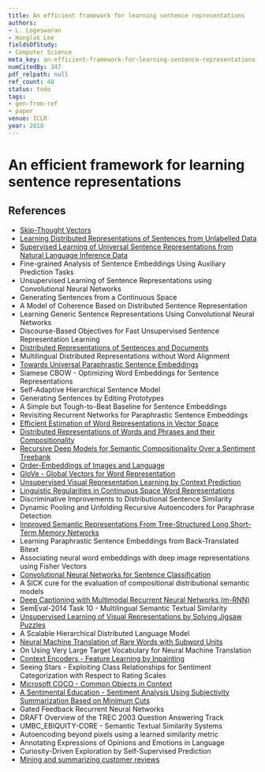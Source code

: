 ```yaml
---
title: An efficient framework for learning sentence representations
authors:
- L. Logeswaran
- Honglak Lee
fieldsOfStudy:
- Computer Science
meta_key: an-efficient-framework-for-learning-sentence-representations
numCitedBy: 347
pdf_relpath: null
ref_count: 48
status: todo
tags:
- gen-from-ref
- paper
venue: ICLR
year: 2018
---
```


# An efficient framework for learning sentence representations

## References

- [Skip-Thought Vectors](./skip-thought-vectors.md)
- [Learning Distributed Representations of Sentences from Unlabelled Data](./learning-distributed-representations-of-sentences-from-unlabelled-data.md)
- [Supervised Learning of Universal Sentence Representations from Natural Language Inference Data](./supervised-learning-of-universal-sentence-representations-from-natural-language-inference-data.md)
- Fine-grained Analysis of Sentence Embeddings Using Auxiliary Prediction Tasks
- Unsupervised Learning of Sentence Representations using Convolutional Neural Networks
- Generating Sentences from a Continuous Space
- A Model of Coherence Based on Distributed Sentence Representation
- Learning Generic Sentence Representations Using Convolutional Neural Networks
- Discourse-Based Objectives for Fast Unsupervised Sentence Representation Learning
- [Distributed Representations of Sentences and Documents](./distributed-representations-of-sentences-and-documents.md)
- Multilingual Distributed Representations without Word Alignment
- [Towards Universal Paraphrastic Sentence Embeddings](./towards-universal-paraphrastic-sentence-embeddings.md)
- Siamese CBOW - Optimizing Word Embeddings for Sentence Representations
- Self-Adaptive Hierarchical Sentence Model
- Generating Sentences by Editing Prototypes
- A Simple but Tough-to-Beat Baseline for Sentence Embeddings
- Revisiting Recurrent Networks for Paraphrastic Sentence Embeddings
- [Efficient Estimation of Word Representations in Vector Space](./efficient-estimation-of-word-representations-in-vector-space.md)
- [Distributed Representations of Words and Phrases and their Compositionality](./distributed-representations-of-words-and-phrases-and-their-compositionality.md)
- [Recursive Deep Models for Semantic Compositionality Over a Sentiment Treebank](./recursive-deep-models-for-semantic-compositionality-over-a-sentiment-treebank.md)
- [Order-Embeddings of Images and Language](./order-embeddings-of-images-and-language.md)
- [GloVe - Global Vectors for Word Representation](./glove-global-vectors-for-word-representation.md)
- [Unsupervised Visual Representation Learning by Context Prediction](./unsupervised-visual-representation-learning-by-context-prediction.md)
- [Linguistic Regularities in Continuous Space Word Representations](./linguistic-regularities-in-continuous-space-word-representations.md)
- Discriminative Improvements to Distributional Sentence Similarity
- Dynamic Pooling and Unfolding Recursive Autoencoders for Paraphrase Detection
- [Improved Semantic Representations From Tree-Structured Long Short-Term Memory Networks](./improved-semantic-representations-from-tree-structured-long-short-term-memory-networks.md)
- Learning Paraphrastic Sentence Embeddings from Back-Translated Bitext
- Associating neural word embeddings with deep image representations using Fisher Vectors
- [Convolutional Neural Networks for Sentence Classification](./convolutional-neural-networks-for-sentence-classification.md)
- A SICK cure for the evaluation of compositional distributional semantic models
- [Deep Captioning with Multimodal Recurrent Neural Networks (m-RNN)](./deep-captioning-with-multimodal-recurrent-neural-networks-m-rnn.md)
- SemEval-2014 Task 10 - Multilingual Semantic Textual Similarity
- [Unsupervised Learning of Visual Representations by Solving Jigsaw Puzzles](./unsupervised-learning-of-visual-representations-by-solving-jigsaw-puzzles.md)
- A Scalable Hierarchical Distributed Language Model
- [Neural Machine Translation of Rare Words with Subword Units](./neural-machine-translation-of-rare-words-with-subword-units.md)
- On Using Very Large Target Vocabulary for Neural Machine Translation
- [Context Encoders - Feature Learning by Inpainting](./context-encoders-feature-learning-by-inpainting.md)
- Seeing Stars - Exploiting Class Relationships for Sentiment Categorization with Respect to Rating Scales
- [Microsoft COCO - Common Objects in Context](./microsoft-coco-common-objects-in-context.md)
- [A Sentimental Education - Sentiment Analysis Using Subjectivity Summarization Based on Minimum Cuts](./a-sentimental-education-sentiment-analysis-using-subjectivity-summarization-based-on-minimum-cuts.md)
- Gated Feedback Recurrent Neural Networks
- DRAFT Overview of the TREC 2003 Question Answering Track
- UMBC_EBIQUITY-CORE - Semantic Textual Similarity Systems
- Autoencoding beyond pixels using a learned similarity metric
- Annotating Expressions of Opinions and Emotions in Language
- Curiosity-Driven Exploration by Self-Supervised Prediction
- [Mining and summarizing customer reviews](./mining-and-summarizing-customer-reviews.md)

